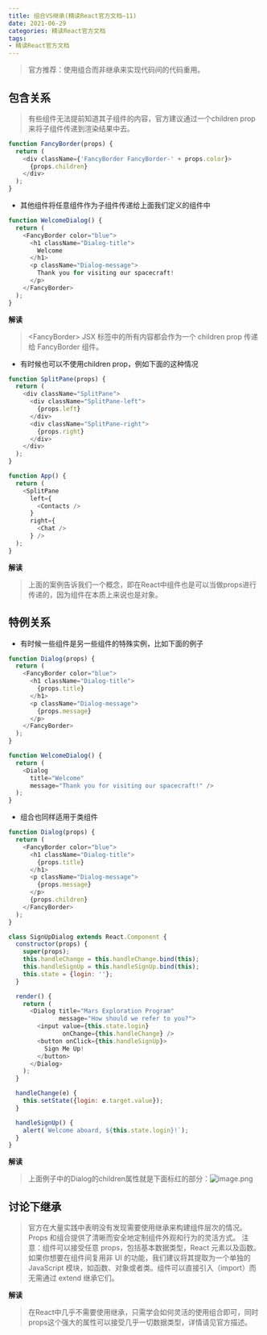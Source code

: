 ```yaml
---
title: 组合VS继承(精读React官方文档—11)
date: 2021-06-29
categories: 精读React官方文档
tags: 
- 精读React官方文档
---
```

>官方推荐：使用组合而非继承来实现代码间的代码重用。

## 包含关系
>有些组件无法提前知道其子组件的内容，官方建议通过一个children prop来将子组件传递到渲染结果中去。
```js
function FancyBorder(props) {
  return (
    <div className={'FancyBorder FancyBorder-' + props.color}>
      {props.children}
    </div>
  );
}
```
* 其他组件将任意组件作为子组件传递给上面我们定义的组件中
```js
function WelcomeDialog() {
  return (
    <FancyBorder color="blue">
      <h1 className="Dialog-title">
        Welcome
      </h1>
      <p className="Dialog-message">
        Thank you for visiting our spacecraft!
      </p>
    </FancyBorder>
  );
}
```
**解读**

> \<FancyBorder> JSX 标签中的所有内容都会作为一个 children prop 传递给 FancyBorder 组件。

* 有时候也可以不使用children prop，例如下面的这种情况
```js
function SplitPane(props) {
  return (
    <div className="SplitPane">
      <div className="SplitPane-left">
        {props.left}
      </div>
      <div className="SplitPane-right">
        {props.right}
      </div>
    </div>
  );
}

function App() {
  return (
    <SplitPane
      left={
        <Contacts />
      }
      right={
        <Chat />
      } />
  );
}
```
**解读**

>上面的案例告诉我们一个概念，即在React中组件也是可以当做props进行传递的，因为组件在本质上来说也是对象。

## 特例关系
* 有时候一些组件是另一些组件的特殊实例，比如下面的例子
```js
function Dialog(props) {
  return (
    <FancyBorder color="blue">
      <h1 className="Dialog-title">
        {props.title}
      </h1>
      <p className="Dialog-message">
        {props.message}
      </p>
    </FancyBorder>
  );
}

function WelcomeDialog() {
  return (
    <Dialog
      title="Welcome"
      message="Thank you for visiting our spacecraft!" />
  );
}
```
* 组合也同样适用于类组件
```js
function Dialog(props) {
  return (
    <FancyBorder color="blue">
      <h1 className="Dialog-title">
        {props.title}
      </h1>
      <p className="Dialog-message">
        {props.message}
      </p>
      {props.children}
    </FancyBorder>
  );
}

class SignUpDialog extends React.Component {
  constructor(props) {
    super(props);
    this.handleChange = this.handleChange.bind(this);
    this.handleSignUp = this.handleSignUp.bind(this);
    this.state = {login: ''};
  }

  render() {
    return (
      <Dialog title="Mars Exploration Program"
              message="How should we refer to you?">
        <input value={this.state.login}
               onChange={this.handleChange} />
        <button onClick={this.handleSignUp}>
          Sign Me Up!
        </button>
      </Dialog>
    );
  }

  handleChange(e) {
    this.setState({login: e.target.value});
  }

  handleSignUp() {
    alert(`Welcome aboard, ${this.state.login}!`);
  }
}
```
**解读**

>上面例子中的Dialog的children属性就是下面标红的部分：![image.png](https://img-blog.csdnimg.cn/img_convert/93a7c2ec45cc0a9c04a03eaf6ebae8cd.png)

## 讨论下继承
>官方在大量实践中表明没有发现需要使用继承来构建组件层次的情况。Props 和组合提供了清晰而安全地定制组件外观和行为的灵活方式。
注意：组件可以接受任意 props，包括基本数据类型，React 元素以及函数。如果你想要在组件间复用非 UI 的功能，我们建议将其提取为一个单独的 JavaScript 模块，如函数、对象或者类。组件可以直接引入（import）而无需通过 extend 继承它们。

**解读**

>在React中几乎不需要使用继承，只需学会如何灵活的使用组合即可，同时props这个强大的属性可以接受几乎一切数据类型，详情请见官方描述。
